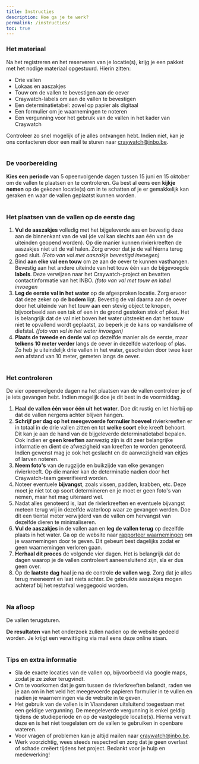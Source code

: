 ```yaml
---
title: Instructies
description: Hoe ga je te werk?
permalink: /instructies/
toc: true
---
```


### Het materiaal

Na het registreren en het reserveren van je locatie(s), krijg je een pakket met het nodige materiaal opgestuurd. Hierin zitten:

- Drie vallen
- Lokaas en aaszakjes
- Touw om de vallen te bevestigen aan de oever
- Craywatch-labels om aan de vallen te bevestigen
- Een determinatietabel: zowel op papier als digitaal
- Een formulier om je waarnemingen te noteren
- Een vergunning voor het gebruik van de vallen in het kader van Craywatch

Controleer zo snel mogelijk of je alles ontvangen hebt. Indien niet, kan je ons contacteren door een mail te sturen naar <craywatch@inbo.be>.
<br><br>
### De voorbereiding

**Kies een periode** van 5 opeenvolgende dagen tussen 15 juni en 15 oktober om de vallen te plaatsen en te controleren. Ga best al eens een **kijkje nemen** op de gekozen locatie(s) om in te schatten of je er gemakkelijk kan geraken en waar de vallen geplaatst kunnen worden.
<br><br>
### Het plaatsen van de vallen op de eerste dag

1. **Vul de aaszakjes** volledig met het bijgeleverde aas en bevestig deze aan de binnenkant van de val (de val kan slechts aan één van de uiteinden geopend worden). Op die manier kunnen rivierkreeften de aaszakjes niet uit de val halen. Zorg ervoor dat je de val hierna terug goed sluit. _(Foto van val met aaszakje bevestigd invoegen)_
2. Bind **aan elke val een touw** om ze aan de oever te kunnen vasthangen. Bevestig aan het andere uiteinde van het touw één van de bijgevoegde **labels**. Deze verwijzen naar het Craywatch-project en bevatten contactinformatie van het INBO. _(foto van val met touw en label invoegen_
3. **Leg de eerste val in het water** op de afgesproken locatie. Zorg ervoor dat deze zeker op de **bodem** ligt. Bevestig de val daarna aan de oever door het uiteinde van het touw aan een stevig object te knopen, bijvoorbeeld aan een tak of een in de grond gestoken stok of piket. Het is belangrijk dat de val niet boven het water uitsteekt en dat het touw niet te opvallend wordt geplaatst, zo beperk je de kans op vandalisme of diefstal. _(foto van val in het water invoegen)_
4. **Plaats de tweede en derde val** op dezelfde manier als de eerste, maar **telkens 10 meter verder** langs de oever in dezelfde waterloop of plas. Zo heb je uiteindelijk drie vallen in het water, gescheiden door twee keer een afstand van 10 meter, gemeten langs de oever.
<br><br>
### Het controleren

De vier opeenvolgende dagen na het plaatsen van de vallen controleer je of je iets gevangen hebt. Indien mogelijk doe je dit best in de voormiddag.

1. **Haal de vallen één voor één uit het water**. Doe dit rustig en let hierbij op dat de vallen nergens achter blijven hangen.
2. **Schrijf per dag op het meegevoerde formulier hoeveel** rivierkreeften er in totaal in de drie vallen zitten en tot **welke soort** elke kreeft behoort. Dit kan je aan de hand van de bijgeleverde determinatietabel bepalen. Ook indien er **geen kreeften** aanwezig zijn is dit zeer belangrijke informatie en dient de afwezigheid van kreeften te worden genoteerd. Indien gewenst mag je ook het geslacht en de aanwezigheid van eitjes of larven noteren.
3. **Neem foto's** van de rugzijde en buikzijde van elke gevangen rivierkreeft. Op die manier kan de determinatie nadien door het Craywatch-team geverifieerd worden.
4. Noteer eventuele **bijvangst**, zoals vissen, padden, krabben, etc. Deze moet je niet tot op soort determineren en je moet er geen foto's van nemen, maar het mag uiteraard wel.
5. Nadat alles genoteerd is, laat de rivierkreeften en eventuele bijvangst meteen terug vrij in dezelfde waterloop waar ze gevangen werden. Doe dit een tiental meter verwijderd van de vallen om hervangst van dezelfde dieren te minimaliseren.
6. **Vul de aaszakjes** in de vallen aan en **leg de vallen terug** op dezelfde plaats in het water.
Ga op de website naar [rapporteer waarnemingen](/waarnemingen.md/) om je waarnemingen door te geven. Dit gebeurt best dagelijks zodat er geen waarnemingen verloren gaan.
7. **Herhaal dit proces** de volgende vier dagen. Het is belangrijk dat de dagen waarop je de vallen controleert aaneensluitend zijn, sla er dus geen over.
8. Op de **laatste dag** haal je na de controle **de vallen weg**. Zorg dat je alles terug meeneemt en laat niets achter. De gebruikte aaszakjes mogen achteraf bij het restafval weggegooid worden.
<br><br>
### Na afloop

De vallen terugsturen.

**De resultaten** van het onderzoek zullen nadien op de website gedeeld worden. Je krijgt een verwittiging via mail eens deze online staan.
<br><br>
### Tips en extra informatie

- Sla de exacte locaties van de vallen op, bijvoorbeeld via google maps, zodat je ze zeker terugvindt.
- Om te voorkomen dat je gsm tussen de rivierkreeften belandt, raden we je aan om in het veld het meegevoerde papieren formulier in te vullen en nadien je waarnemingen via de website in te geven.
- Het gebruik van de vallen is in Vlaanderen uitsluitend toegestaan met een geldige vergunning. De meegeleverde vergunning is enkel geldig tijdens de studieperiode en op de vastgelegde locatie(s). Hierna vervalt deze en is het niet toegelaten om de vallen te gebruiken in openbare wateren.
- Voor vragen of problemen kan je altijd mailen naar <craywatch@inbo.be>.
- Werk voorzichtig, wees steeds respectvol en zorg dat je geen overlast of schade creëert tijdens het project. Bedankt voor je hulp en medewerking!
